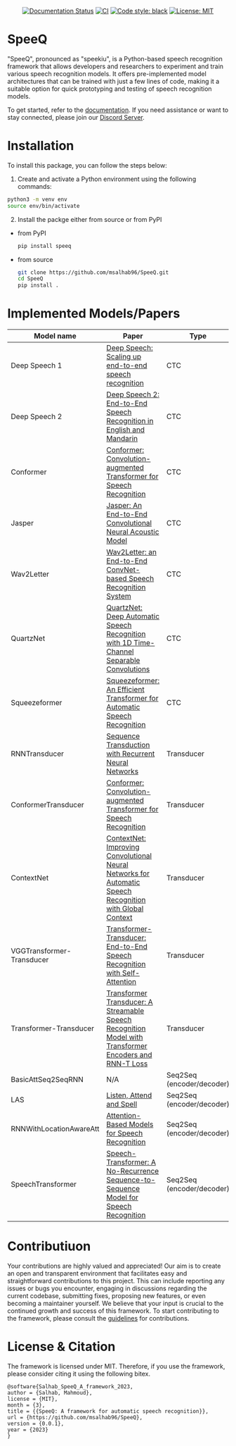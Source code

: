 <div align="center">

[![Documentation Status](https://readthedocs.org/projects/speeq/badge/?version=latest)](https://speeq.readthedocs.io/en/latest/?badge=latest)
[![CI](https://github.com/msalhab96/SpeeQ/actions/workflows/ci.yml/badge.svg?branch=main)](https://github.com/msalhab96/SpeeQ/actions/workflows/ci.yml)
[![Code style: black](https://img.shields.io/badge/code%20style-black-000000.svg)](https://github.com/psf/black)
[![License: MIT](https://img.shields.io/badge/License-MIT-yellow.svg)](https://opensource.org/licenses/MIT)


 </div>

# SpeeQ
"SpeeQ", pronounced as "speekiu", is a Python-based speech recognition framework that allows developers and researchers to experiment and train various speech recognition models. It offers pre-implemented model architectures that can be trained with just a few lines of code, making it a suitable option for quick prototyping and testing of speech recognition models.

To get started, refer to the [documentation](https://speeq.readthedocs.io/en/latest/). If you need assistance or want to stay connected, please join our [Discord Server](https://discord.gg/Zfuyt7F3ZY).


# Installation

To install this package, you can follow the steps below:

1. Create and activate a Python environment using the following commands:


```bash
python3 -m venv env
source env/bin/activate
```

2. Install the packge either from source or from PyPI

  * from PyPI

    ```bash
    pip install speeq
    ```


  * from source

    ```bash
    git clone https://github.com/msalhab96/SpeeQ.git
    cd SpeeQ
    pip install .
    ```

# Implemented Models/Papers

| Model name      | Paper | Type |
| ---------------------- | ---------------------- | ---------------------- |
| Deep Speech 1 | [Deep Speech: Scaling up end-to-end speech recognition](https://arxiv.org/abs/1412.5567) | CTC |
| Deep Speech 2 | [Deep Speech 2: End-to-End Speech Recognition in English and Mandarin](https://arxiv.org/abs/1512.02595) | CTC |
| Conformer | [Conformer: Convolution-augmented Transformer for Speech Recognition](https://arxiv.org/abs/2005.08100) | CTC |
| Jasper | [Jasper: An End-to-End Convolutional Neural Acoustic Model](https://arxiv.org/abs/1904.03288) | CTC |
| Wav2Letter | [Wav2Letter: an End-to-End ConvNet-based Speech Recognition System](https://arxiv.org/abs/1609.03193) | CTC |
| QuartzNet | [QuartzNet: Deep Automatic Speech Recognition with 1D Time-Channel Separable Convolutions](https://arxiv.org/abs/1910.10261) | CTC |
| Squeezeformer | [Squeezeformer: An Efficient Transformer for Automatic Speech Recognition](https://arxiv.org/abs/2206.00888) | CTC |
| RNNTransducer | [Sequence Transduction with Recurrent Neural Networks](https://arxiv.org/abs/1211.3711) | Transducer |
| ConformerTransducer | [Conformer: Convolution-augmented Transformer for Speech Recognition](https://arxiv.org/abs/2005.08100) | Transducer |
| ContextNet | [ContextNet: Improving Convolutional Neural Networks for Automatic Speech Recognition with Global Context](https://arxiv.org/abs/2005.03191) | Transducer |
| VGGTransformer-Transducer | [Transformer-Transducer: End-to-End Speech Recognition with Self-Attention](https://arxiv.org/abs/1910.12977) | Transducer |
| Transformer-Transducer | [Transformer Transducer: A Streamable Speech Recognition Model with Transformer Encoders and RNN-T Loss](https://arxiv.org/abs/2002.02562) | Transducer |
| BasicAttSeq2SeqRNN | N/A | Seq2Seq (encoder/decoder) |
| LAS | [Listen, Attend and Spell](https://arxiv.org/abs/1508.01211) | Seq2Seq (encoder/decoder) |
| RNNWithLocationAwareAtt | [Attention-Based Models for Speech Recognition](https://arxiv.org/abs/1506.07503) | Seq2Seq (encoder/decoder) |
| SpeechTransformer | [Speech-Transformer: A No-Recurrence Sequence-to-Sequence Model for Speech Recognition](https://ieeexplore.ieee.org/document/8462506) | Seq2Seq (encoder/decoder) |


# Contributiuon
Your contributions are highly valued and appreciated! Our aim is to create an open and transparent environment that facilitates easy and straightforward contributions to this project. This can include reporting any issues or bugs you encounter, engaging in discussions regarding the current codebase, submitting fixes, proposing new features, or even becoming a maintainer yourself. We believe that your input is crucial to the continued growth and success of this framework. To start contributing to the framework, please consult the [guidelines](https://speeq.readthedocs.io/en/latest/files/contribution.html) for contributions.

# License & Citation
The framework is licensed under MIT. Therefore, if you use the framework, please consider citing it using the following bitex.

```
@software{Salhab_SpeeQ_A_framework_2023,
author = {Salhab, Mahmoud},
license = {MIT},
month = {3},
title = {{SpeeQ: A framework for automatic speech recognition}},
url = {https://github.com/msalhab96/SpeeQ},
version = {0.0.1},
year = {2023}
}
```
